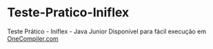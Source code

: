 # Teste-Pratico-Iniflex
Teste Prático - Iniflex - Java Junior
Disponível para fácil execução em [OneCompiler.com](https://onecompiler.com/java/43vcd3y5x)
